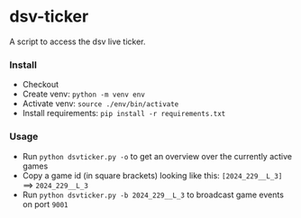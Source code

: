 # dsv-ticker
A script to access the dsv live ticker.

### Install
-   Checkout
-   Create venv: `python -m venv env`
-   Activate venv: `source ./env/bin/activate`
-   Install requirements: `pip install -r requirements.txt`

### Usage
- Run `python dsvticker.py -o` to get an overview over the currently active games
- Copy a game id (in square brackets) looking like this: `[2024_229__L_3]` ==> `2024_229__L_3`
- Run `python dsvticker.py -b 2024_229__L_3` to broadcast game events on port `9001`